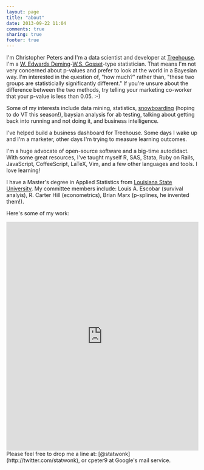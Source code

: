 ```yaml
---
layout: page
title: "about"
date: 2013-09-22 11:04
comments: true
sharing: true
footer: true
---
```


I'm Christopher Peters and I'm a data scientist and developer at [Treehouse](http://teamtreehouse.com/about). I'm a [W. Edwards Deming](http://en.wikipedia.org/wiki/W._Edwards_Deming)-[W.S. Gosset](http://en.wikipedia.org/wiki/William_Sealy_Gosset)-type statistician.  That means I'm not very concerned about p-values and prefer to look at the world in a Bayesian way.  I'm interested in the question of, "how much?" rather than, "these two groups are statisticially significantly different."  If you're unsure about the difference between the two methods, try telling your marketing co-worker that your p-value is less than 0.05. :-)

Some of my interests include data mining, statistics, [snowboarding](http://i.imgur.com/rMdk65b.jpg) (hoping to do VT this season!), baysian analysis for ab testing, talking about getting back into running and not doing it, and  business intelligence.

I've helped build a business dashboard for Treehouse.  Some days I wake up and I'm a marketer, other days I'm trying to measure learning outcomes.

I'm a huge advocate of open-source software and a big-time autodidact.  With
some great resources, I've taught myself R, SAS, Stata, Ruby on Rails, JavaScript, CoffeeScript, LaTeX, Vim, and a few other languages and tools. I love learning!

I have a Master's degree in Applied Statistics from [Louisiana State University](http://stats.lsu.edu). My committee members include: Louis A. Escobar (survival analyis), R. Carter Hill (econometrics), Brian Marx (p-splines, he invented them!).  

Here's some of my work:

<iframe src="http://personal.crocodoc.com/vupdpCp?embedded=true" width="100%"
height="600" style="border:1px solid #ddd;"></iframe>

<br>
Please feel free to drop me a line at:
[@statwonk](http://twitter.com/statwonk), or cpeter9 at Google's mail
service.
